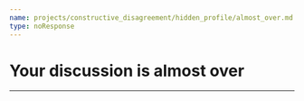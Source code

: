 ```yaml
---
name: projects/constructive_disagreement/hidden_profile/almost_over.md
type: noResponse
---
```


# Your discussion is almost over

---
